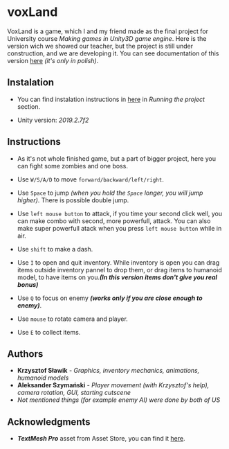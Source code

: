 # voxLand

VoxLand is a game, which I and my friend made as the final project for University course *Making games in Unity3D game engine*. Here is the version wich we showed our teacher, but the project is still under construction, and we are developing it.
You can see documentation of this version [here](./VoxLand.pdf) *(it's only in polish)*.

## Instalation

* You can find instalation instructions in [here](https://github.com/Bitterisland6/Unity/blob/master/README.md) in *Running the project* section.

* Unity version: *2019.2.7f2*

## Instructions

* As it's not whole finished game, but a part of bigger project, here you can fight some zombies and one boss.

* Use `W/S/A/D` to move `forward/backward/left/right`.

* Use `Space` to jump *(when you hold the `Space` longer, you will jump higher)*. There is possible double jump.

* Use `left mouse button` to attack, if you time your second click well, you can make combo with second, more powerfull, attack. You can also make super powerfull atack when you press `left mouse button` while in air.

* Use `shift` to make a dash.

* Use `I` to open and quit inventory. While inventory is open you can drag items outside inventory pannel to drop them, or drag items to humanoid model, to have items on you.***(In this version items don't give you real bonus)***

* Use `Q` to focus on enemy ***(works only if you are close enough to enemy)***.

* Use `mouse` to rotate camera and player.

* Use `E` to collect items.

## Authors
* **Krzysztof Sławik** - *Graphics, inventory mechanics, animations, humanoid models*
* **Aleksander Szymański** - *Player movement (with Krzysztof's help), camera rotation, GUI, starting cutscene*
* *Not mentioned things (for example enemy AI) were done by both of US*


## Acknowledgments

* ***TextMesh Pro*** asset from Asset Store, you can find it [here](https://assetstore.unity.com/packages/essentials/beta-projects/textmesh-pro-84126).